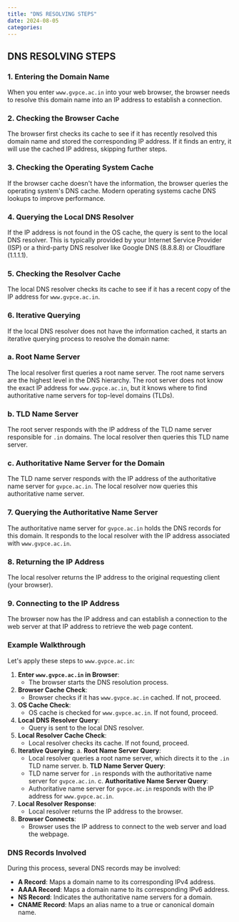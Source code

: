 ```yaml
---
title: "DNS RESOLVING STEPS"
date: 2024-08-05
categories:
---
```


## DNS RESOLVING STEPS

<!-- ### Advice -->

### 1. Entering the Domain Name

When you enter `www.gvpce.ac.in` into your web browser, the browser needs to resolve this domain name into an IP address to establish a connection.

### 2. Checking the Browser Cache

The browser first checks its cache to see if it has recently resolved this domain name and stored the corresponding IP address. If it finds an entry, it will use the cached IP address, skipping further steps.

### 3. Checking the Operating System Cache

If the browser cache doesn't have the information, the browser queries the operating system's DNS cache. Modern operating systems cache DNS lookups to improve performance.

### 4. Querying the Local DNS Resolver

If the IP address is not found in the OS cache, the query is sent to the local DNS resolver. This is typically provided by your Internet Service Provider (ISP) or a third-party DNS resolver like Google DNS (8.8.8.8) or Cloudflare (1.1.1.1).

### 5. Checking the Resolver Cache

The local DNS resolver checks its cache to see if it has a recent copy of the IP address for `www.gvpce.ac.in`.

### 6. Iterative Querying

If the local DNS resolver does not have the information cached, it starts an iterative querying process to resolve the domain name:

### a. Root Name Server

The local resolver first queries a root name server. The root name servers are the highest level in the DNS hierarchy. The root server does not know the exact IP address for `www.gvpce.ac.in`, but it knows where to find authoritative name servers for top-level domains (TLDs).

### b. TLD Name Server

The root server responds with the IP address of the TLD name server responsible for `.in` domains. The local resolver then queries this TLD name server.

### c. Authoritative Name Server for the Domain

The TLD name server responds with the IP address of the authoritative name server for `gvpce.ac.in`. The local resolver now queries this authoritative name server.

### 7. Querying the Authoritative Name Server

The authoritative name server for `gvpce.ac.in` holds the DNS records for this domain. It responds to the local resolver with the IP address associated with `www.gvpce.ac.in`.

### 8. Returning the IP Address

The local resolver returns the IP address to the original requesting client (your browser).

### 9. Connecting to the IP Address

The browser now has the IP address and can establish a connection to the web server at that IP address to retrieve the web page content.

### Example Walkthrough

Let's apply these steps to `www.gvpce.ac.in`:

1. **Enter `www.gvpce.ac.in` in Browser**:
    - The browser starts the DNS resolution process.
2. **Browser Cache Check**:
    - Browser checks if it has `www.gvpce.ac.in` cached. If not, proceed.
3. **OS Cache Check**:
    - OS cache is checked for `www.gvpce.ac.in`. If not found, proceed.
4. **Local DNS Resolver Query**:
    - Query is sent to the local DNS resolver.
5. **Local Resolver Cache Check**:
    - Local resolver checks its cache. If not found, proceed.
6. **Iterative Querying**:
a. **Root Name Server Query**:
    - Local resolver queries a root name server, which directs it to the `.in` TLD name server.
    b. **TLD Name Server Query**:
    - TLD name server for `.in` responds with the authoritative name server for `gvpce.ac.in`.
    c. **Authoritative Name Server Query**:
    - Authoritative name server for `gvpce.ac.in` responds with the IP address for `www.gvpce.ac.in`.
7. **Local Resolver Response**:
    - Local resolver returns the IP address to the browser.
8. **Browser Connects**:
    - Browser uses the IP address to connect to the web server and load the webpage.

### DNS Records Involved

During this process, several DNS records may be involved:

- **A Record**: Maps a domain name to its corresponding IPv4 address.
- **AAAA Record**: Maps a domain name to its corresponding IPv6 address.
- **NS Record**: Indicates the authoritative name servers for a domain.
- **CNAME Record**: Maps an alias name to a true or canonical domain name.
